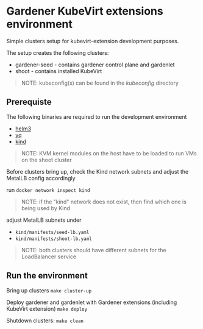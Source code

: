 # Gardener KubeVirt extensions environment
Simple clusters setup for kubevirt-extension development purposes.

The setup creates the following clusters:
* gardener-seed - contains gardener control plane and gardenlet
* shoot - contains installed KubeVirt 

> NOTE: kubeconfig(s) can be found in the *kubeconfig* directory

## Prerequiste
The following binaries are required to run the development environment
- [helm3](https://helm.sh/docs/intro/install/)
- [yq](https://github.com/mikefarah/yq#install)
- [kind](https://kind.sigs.k8s.io/docs/user/quick-start/#installation)

> NOTE: KVM kernel modules on the host have to be loaded to run VMs on the shoot cluster

Before clusters bring up, check the Kind network subnets and adjust the MetalLB config accordingly

run
`docker network inspect kind`

> NOTE: if the "kind" network does not exist, then find which one is being used by Kind

adjust MetalLB subnets under
* `kind/manifests/seed-lb.yaml`
* `kind/manifests/shoot-lb.yaml`

> NOTE: both clusters should have different subnets for the LoadBalancer service

## Run the environment

Bring up clusters
`make cluster-up`

Deploy gardener and gardenlet with Gardener extensions (including KubeVirt extension)
`make deploy`

Shutdown clusters:
`make clean`
